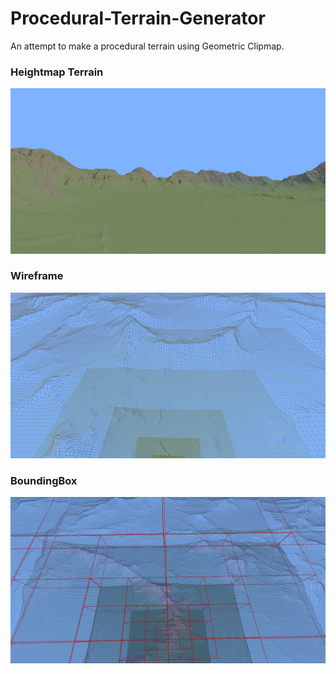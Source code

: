 # Procedural-Terrain-Generator
An attempt to make a procedural terrain using Geometric Clipmap.

### Heightmap Terrain
![heightmap](images/output1.png)
### Wireframe
![heightmap](images/output1_wireframe.png)
### BoundingBox
![heightmap](images/boundingbox.png)
